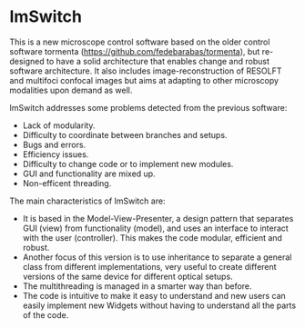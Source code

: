 # ImSwitch
 
This is a new microscope control software based on the older control software tormenta (https://github.com/fedebarabas/tormenta), but re-designed to have a solid architecture that enables change and robust software architecture. It also includes image-reconstruction of RESOLFT and multifoci confocal images but aims at adapting to other microscopy modalities upon demand as well.

ImSwitch addresses some problems detected from the previous software:

 - Lack of modularity.
 - Difficulty to coordinate between branches and setups.
 - Bugs and errors.
 - Efficiency issues.
 - Difficulty to change code or to implement new modules.
 - GUI and functionality are mixed up.
 - Non-efficent threading.
 
The main characteristics of ImSwitch are:
- It is based in the Model-View-Presenter, a design pattern that separates GUI (view) from functionality (model), and uses an interface to interact with the user (controller). This makes the code modular, efficient and robust.
- Another focus of this version is to use inheritance to separate a general class from different implementations, very useful to create different versions of the same device for different optical setups. 
- The multithreading is managed in a smarter way than before.
- The code is intuitive to make it easy to understand and new users can easily implement new Widgets without having to understand all the parts of the code.
